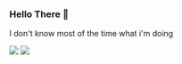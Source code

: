 ### Hello There 👋

I don't know most of the time what i'm doing

<img src="https://github-readme-stats.vercel.app/api?username=AronBA&&show_icons=true&title_color=ffffff&icon_color=ffffff&text_color=FDFCFC&bg_color=151515">
<img src="https://github-readme-stats.vercel.app/api/top-langs/?username=AronBA&&show_icons=true&title_color=ffffff&icon_color=004200&text_color=FDFCFC&bg_color=151515">

